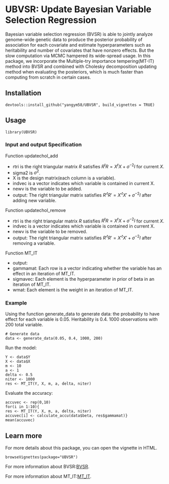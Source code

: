 # UBVSR: Update Bayesian Variable Selection Regression

Bayesian variable selection regression (BVSR) is able to jointly analyze genome-wide genetic data to produce the posterior probability of association for each covariate and estimate hyperparameters such as heritability and number of covariates that have nonzero effects. But the slow computation via MCMC hampered its wide-spread usage. In this package, we incorporate the Multiple-try importance tempering(MT-IT) method into BVSR and combined with Cholesky decomposition updating method when evaluating the posteriors, which is much faster than computing from scratch in certain cases.

## Installation
```{r eval = FALSE}
devtools::install_github("yangym58/UBVSR", build_vignettes = TRUE)
```

## Usage
```{r eval = False}
library(UBVSR)
```

### Input and output Specification
Function updatechol_add
- rtri is the right triangular matrix $R$ satisfies $R^tR=X^tX+\sigma^{-2}I$ for current $X$.
- sigma2 is $\sigma^2$.
- X is the design matrix(each column is a variable).
- indvec is a vector indicates which variable is contained in current X.
- newv is the variable to be added.
- output: The right triangular matrix satisfies $R'^tR'=X'^tX'+\sigma^{-2}I$ after adding new variable.

Function updatechol_remove
- rtri is the right triangular matrix $R$ satisfies $R^tR=X^tX+\sigma^{-2}I$ for current $X$.
- indvec is a vector indicates which variable is contained in current X.
- newv is the variable to be removed.
- output: The right triangular matrix satisfies $R'^tR'=X'^tX'+\sigma^{-2}I$ after removing a variable.

Function MT_IT 
- output:
- gammamat: Each row is a vector indicating whether the variable has an effect in an iteration of MT_IT.
- sigmavec: Each element is the hyperparameter in prior of beta in an iteration of MT_IT.
- wmat: Each element is the weight in an iteration of MT_IT.

### Example
Using the function generate_data to generate data: the probability to have effect for each variable is 0.05. Heritability is 0.4. 1000 observations with 200 total variable.
```{r eval = False}
# Generate data
data <- generate_data(0.05, 0.4, 1000, 200)
```
Run the model:
```{r eval = False}
Y <- data$Y
X <- data$X
m <- 10
a <- 1
delta <- 0.5
niter <- 1000
res <- MT_IT(Y, X, m, a, delta, niter)
```
Evaluate the accuracy:
```{r eval = False}
accuvec <- rep(0,10)
for(i in 1:10){
res <- MT_IT(Y, X, m, a, delta, niter)
accuvec[i] <- calculate_accu(data$beta, res$gammamat)}
mean(accuvec)
```

## Learn more

For more details about this package, you can open the vignette in HTML.
```{r eval = False}
browseVignettes(package="UBVSR")
```

For more information about BVSR:[BVSR](https://www.ncbi.nlm.nih.gov/pmc/articles/PMC6788783/).

For more information about MT_IT:[MT_IT](https://arxiv.org/abs/2304.06251).




